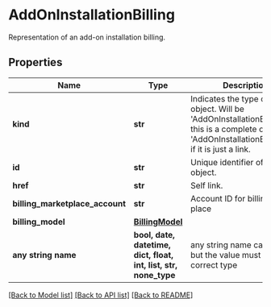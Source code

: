 # AddOnInstallationBilling

Representation of an add-on installation billing.

## Properties
Name | Type | Description | Notes
------------ | ------------- | ------------- | -------------
**kind** | **str** | Indicates the type of this object. Will be &#39;AddOnInstallationBilling&#39; if this is a complete object or &#39;AddOnInstallationBillingLink&#39; if it is just a link. | [optional] 
**id** | **str** | Unique identifier of the object. | [optional] 
**href** | **str** | Self link. | [optional] 
**billing_marketplace_account** | **str** | Account ID for billing market place | [optional] 
**billing_model** | [**BillingModel**](BillingModel.md) |  | [optional] 
**any string name** | **bool, date, datetime, dict, float, int, list, str, none_type** | any string name can be used but the value must be the correct type | [optional]

[[Back to Model list]](../README.md#documentation-for-models) [[Back to API list]](../README.md#documentation-for-api-endpoints) [[Back to README]](../README.md)



